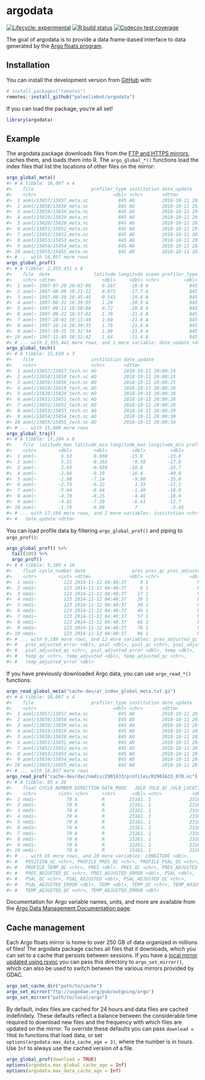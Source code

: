 
<!-- README.md is generated from README.Rmd. Please edit that file -->

# argodata

<!-- badges: start -->

[![Lifecycle:
experimental](https://img.shields.io/badge/lifecycle-experimental-orange.svg)](https://www.tidyverse.org/lifecycle/#experimental)
[![R build
status](https://github.com/paleolimbot/argodata/workflows/R-CMD-check/badge.svg)](https://github.com/paleolimbot/argodata/actions)
[![Codecov test
coverage](https://codecov.io/gh/paleolimbot/argodata/branch/master/graph/badge.svg)](https://codecov.io/gh/paleolimbot/argodata?branch=master)
<!-- badges: end -->

The goal of argodata is to provide a data frame-based interface to data
generated by the [Argo floats program](https://argo.ucsd.edu/).

## Installation

You can install the development version from
[GitHub](https://github.com/) with:

``` r
# install.packages("remotes")
remotes::install_github("paleolimbot/argodata")
```

If you can load the package, you’re all set\!

``` r
library(argodata)
```

## Example

The argodata package downloads files from the [FTP and HTTPS
mirrors](http://www.argodatamgt.org/Access-to-data/Access-via-FTP-or-HTTPS-on-GDAC),
caches them, and loads them into R. The `argo_global_*()` functions load
the index files that list the locations of other files on the mirror:

``` r
argo_global_meta()
#> # A tibble: 16,067 x 4
#>    file                     profiler_type institution date_update        
#>    <chr>                            <dbl> <chr>       <dttm>             
#>  1 aoml/13857/13857_meta.nc           845 AO          2018-10-11 20:00:14
#>  2 aoml/13858/13858_meta.nc           845 AO          2018-10-11 20:00:15
#>  3 aoml/13859/13859_meta.nc           845 AO          2018-10-11 20:00:25
#>  4 aoml/15819/15819_meta.nc           845 AO          2018-10-11 20:00:16
#>  5 aoml/15820/15820_meta.nc           845 AO          2018-10-11 20:00:18
#>  6 aoml/15851/15851_meta.nc           845 AO          2018-10-11 20:00:26
#>  7 aoml/15852/15852_meta.nc           845 AO          2018-10-11 20:00:28
#>  8 aoml/15853/15853_meta.nc           845 AO          2018-10-11 20:00:29
#>  9 aoml/15854/15854_meta.nc           845 AO          2018-10-11 20:00:30
#> 10 aoml/15855/15855_meta.nc           845 AO          2018-10-11 20:00:34
#> # ... with 16,057 more rows
argo_global_prof()
#> # A tibble: 2,355,451 x 8
#>    file  date                latitude longitude ocean profiler_type institution
#>    <chr> <dttm>                 <dbl>     <dbl> <chr>         <dbl> <chr>      
#>  1 aoml~ 1997-07-29 20:03:00    0.267     -16.0 A               845 AO         
#>  2 aoml~ 1997-08-09 19:21:12    0.072     -17.7 A               845 AO         
#>  3 aoml~ 1997-08-20 18:45:45    0.543     -19.6 A               845 AO         
#>  4 aoml~ 1997-08-31 19:39:05    1.26      -20.5 A               845 AO         
#>  5 aoml~ 1997-09-11 18:58:08    0.72      -20.8 A               845 AO         
#>  6 aoml~ 1997-09-22 19:57:02    1.76      -21.6 A               845 AO         
#>  7 aoml~ 1997-10-03 19:15:49    2.60      -21.6 A               845 AO         
#>  8 aoml~ 1997-10-14 18:39:35    1.76      -21.6 A               845 AO         
#>  9 aoml~ 1997-10-25 19:32:34    1.80      -21.8 A               845 AO         
#> 10 aoml~ 1997-11-05 18:51:42    1.64      -21.4 A               845 AO         
#> # ... with 2,355,441 more rows, and 1 more variable: date_update <dttm>
argo_global_tech()
#> # A tibble: 15,610 x 3
#>    file                     institution date_update        
#>    <chr>                    <chr>       <dttm>             
#>  1 aoml/13857/13857_tech.nc AO          2018-10-11 20:00:14
#>  2 aoml/13858/13858_tech.nc AO          2018-10-11 20:00:15
#>  3 aoml/13859/13859_tech.nc AO          2018-10-11 20:00:25
#>  4 aoml/15819/15819_tech.nc AO          2018-10-11 20:00:16
#>  5 aoml/15820/15820_tech.nc AO          2018-10-11 20:00:18
#>  6 aoml/15851/15851_tech.nc AO          2018-10-11 20:00:26
#>  7 aoml/15852/15852_tech.nc AO          2018-10-11 20:00:28
#>  8 aoml/15853/15853_tech.nc AO          2018-10-11 20:00:29
#>  9 aoml/15854/15854_tech.nc AO          2018-10-11 20:00:30
#> 10 aoml/15855/15855_tech.nc AO          2018-10-11 20:00:34
#> # ... with 15,600 more rows
argo_global_traj()
#> # A tibble: 17,204 x 8
#>    file  latitude_max latitude_min longitude_max longitude_min profiler_type
#>    <chr>        <dbl>        <dbl>         <dbl>         <dbl>         <dbl>
#>  1 aoml~         6.93        0.008        -15.0         -33.8            845
#>  2 aoml~         5.21       -0.363         -9.50        -17.8            845
#>  3 aoml~         5.93       -0.939        -18.6         -33.7            845
#>  4 aoml~        -2.66       -9.19         -16.4         -40.0            845
#>  5 aoml~        -1.98       -7.14          -9.90        -35.8            845
#>  6 aoml~        -2.73       -6.22           3.33        -21.1            845
#>  7 aoml~        -5.04       -8.44          -1.49        -18.9            845
#>  8 aoml~        -4.70       -8.25          -4.40        -18.0            845
#>  9 aoml~        -4.81       -7.20          -6.41        -12.7            845
#> 10 aoml~        -1.79       -6.00           7            -5.45           845
#> # ... with 17,194 more rows, and 2 more variables: institution <chr>,
#> #   date_update <dttm>
```

You can load profile data by filtering `argo_global_prof()` and piping
to `argo_prof()`:

``` r
argo_global_prof() %>% 
  tail(100) %>% 
  argo_prof()
#> # A tibble: 9,199 x 18
#>    float cycle_number date                 pres pres_qc pres_adjusted
#>    <chr>        <int> <dttm>              <dbl> <chr>           <dbl>
#>  1 nmdi~          123 2014-11-12 04:40:37     0 1                  NA
#>  2 nmdi~          123 2014-11-12 04:40:37     6 1                  NA
#>  3 nmdi~          123 2014-11-12 04:40:37    17 1                  NA
#>  4 nmdi~          123 2014-11-12 04:40:37    26 1                  NA
#>  5 nmdi~          123 2014-11-12 04:40:37    36 1                  NA
#>  6 nmdi~          123 2014-11-12 04:40:37    46 1                  NA
#>  7 nmdi~          123 2014-11-12 04:40:37    57 1                  NA
#>  8 nmdi~          123 2014-11-12 04:40:37    66 1                  NA
#>  9 nmdi~          123 2014-11-12 04:40:37    76 1                  NA
#> 10 nmdi~          123 2014-11-12 04:40:37    86 1                  NA
#> # ... with 9,189 more rows, and 12 more variables: pres_adjusted_qc <chr>,
#> #   pres_adjusted_error <dbl>, psal <dbl>, psal_qc <chr>, psal_adjusted <dbl>,
#> #   psal_adjusted_qc <chr>, psal_adjusted_error <dbl>, temp <dbl>,
#> #   temp_qc <chr>, temp_adjusted <dbl>, temp_adjusted_qc <chr>,
#> #   temp_adjusted_error <dbl>
```

If you have previously downloaded Argo data, you can use `argo_read_*()`
functions:

``` r
argo_read_global_meta("cache-dev/ar_index_global_meta.txt.gz")
#> # A tibble: 16,067 x 4
#>    file                     profiler_type institution date_update        
#>    <chr>                            <dbl> <chr>       <dttm>             
#>  1 aoml/13857/13857_meta.nc           845 AO          2018-10-11 20:00:14
#>  2 aoml/13858/13858_meta.nc           845 AO          2018-10-11 20:00:15
#>  3 aoml/13859/13859_meta.nc           845 AO          2018-10-11 20:00:25
#>  4 aoml/15819/15819_meta.nc           845 AO          2018-10-11 20:00:16
#>  5 aoml/15820/15820_meta.nc           845 AO          2018-10-11 20:00:18
#>  6 aoml/15851/15851_meta.nc           845 AO          2018-10-11 20:00:26
#>  7 aoml/15852/15852_meta.nc           845 AO          2018-10-11 20:00:28
#>  8 aoml/15853/15853_meta.nc           845 AO          2018-10-11 20:00:29
#>  9 aoml/15854/15854_meta.nc           845 AO          2018-10-11 20:00:30
#> 10 aoml/15855/15855_meta.nc           845 AO          2018-10-11 20:00:34
#> # ... with 16,057 more rows
argo_read_prof("cache-dev/dac/nmdis/2901633/profiles/R2901633_070.nc")
#> # A tibble: 95 x 28
#>    float CYCLE_NUMBER DIRECTION DATA_MODE   JULD JULD_QC JULD_LOCATION LATITUDE
#>    <chr>        <int> <chr>     <chr>      <dbl> <chr>           <dbl>    <dbl>
#>  1 nmdi~           70 A         R         23161. 1              23161.     27.9
#>  2 nmdi~           70 A         R         23161. 1              23161.     27.9
#>  3 nmdi~           70 A         R         23161. 1              23161.     27.9
#>  4 nmdi~           70 A         R         23161. 1              23161.     27.9
#>  5 nmdi~           70 A         R         23161. 1              23161.     27.9
#>  6 nmdi~           70 A         R         23161. 1              23161.     27.9
#>  7 nmdi~           70 A         R         23161. 1              23161.     27.9
#>  8 nmdi~           70 A         R         23161. 1              23161.     27.9
#>  9 nmdi~           70 A         R         23161. 1              23161.     27.9
#> 10 nmdi~           70 A         R         23161. 1              23161.     27.9
#> # ... with 85 more rows, and 20 more variables: LONGITUDE <dbl>,
#> #   POSITION_QC <chr>, PROFILE_PRES_QC <chr>, PROFILE_PSAL_QC <chr>,
#> #   PROFILE_TEMP_QC <chr>, PRES <dbl>, PRES_QC <chr>, PRES_ADJUSTED <dbl>,
#> #   PRES_ADJUSTED_QC <chr>, PRES_ADJUSTED_ERROR <dbl>, PSAL <dbl>,
#> #   PSAL_QC <chr>, PSAL_ADJUSTED <dbl>, PSAL_ADJUSTED_QC <chr>,
#> #   PSAL_ADJUSTED_ERROR <dbl>, TEMP <dbl>, TEMP_QC <chr>, TEMP_ADJUSTED <dbl>,
#> #   TEMP_ADJUSTED_QC <chr>, TEMP_ADJUSTED_ERROR <dbl>
```

Documentation for Argo variable names, units, and more are available
from the [Argo Data Management Documentation
page](http://www.argodatamgt.org/Documentation).

## Cache management

Each Argo floats mirror is home to over 250 GB of data organized in
millions of files\! The argodata package caches all files that it
downloads, which you can set to a cache that persists between sessions.
If you have a [local mirror updated using
rsync](http://www.argodatamgt.org/Access-to-data/Argo-GDAC-synchronization-service)
you can pass this directory to `argo_set_mirror()`, which can also be
used to switch between the various mirrors provided by GDAC.

``` r
argo_set_cache_dir("path/to/cache")
argo_set_mirror("ftp://usgodae.org/pub/outgoing/argo")
argo_set_mirror("path/to/local/argo")
```

By default, index files are cached for 24 hours and data files are
cached indefinitely. These defaults reflect a balance between the
considerable time required to download new files and the frequency with
which files are updated on the mirror. To override these defaults you
can pass `download = TRUE` to functions that load data, or set
`options(argodata.max_data_cache_age = 3)`, where the number is in
hours. Use `Inf` to always use the cached version of a file.

``` r
argo_global_prof(download = TRUE)
options(argodata.max_global_cache_age = Inf)
options(argodata.max_data_cache_age = Inf)
```
